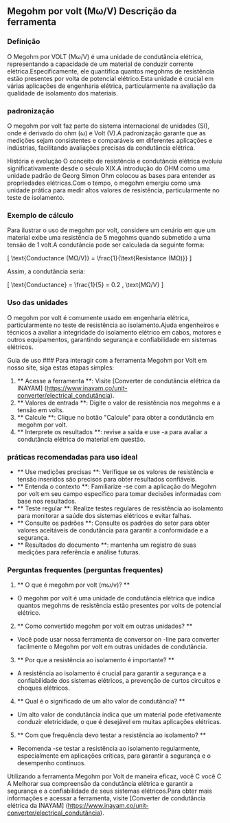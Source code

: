 ## Megohm por volt (Mω/V) Descrição da ferramenta

### Definição
O Megohm por VOLT (Mω/V) é uma unidade de condutância elétrica, representando a capacidade de um material de conduzir corrente elétrica.Especificamente, ele quantifica quantos megohms de resistência estão presentes por volta de potencial elétrico.Esta unidade é crucial em várias aplicações de engenharia elétrica, particularmente na avaliação da qualidade de isolamento dos materiais.

### padronização
O megohm por volt faz parte do sistema internacional de unidades (SI), onde é derivado do ohm (ω) e Volt (V).A padronização garante que as medições sejam consistentes e comparáveis ​​em diferentes aplicações e indústrias, facilitando avaliações precisas da condutância elétrica.

História e evolução
O conceito de resistência e condutância elétrica evoluiu significativamente desde o século XIX.A introdução do OHM como uma unidade padrão de Georg Simon Ohm colocou as bases para entender as propriedades elétricas.Com o tempo, o megohm emergiu como uma unidade prática para medir altos valores de resistência, particularmente no teste de isolamento.

### Exemplo de cálculo
Para ilustrar o uso de megohm por volt, considere um cenário em que um material exibe uma resistência de 5 megohms quando submetido a uma tensão de 1 volt.A condutância pode ser calculada da seguinte forma:

\[ \text{Conductance (MΩ/V)} = \frac{1}{\text{Resistance (MΩ)}} \]

Assim, a condutância seria:

\[ \text{Conductance} = \frac{1}{5} = 0.2 \, \text{MΩ/V} \]

### Uso das unidades
O megohm por volt é comumente usado em engenharia elétrica, particularmente no teste de resistência ao isolamento.Ajuda engenheiros e técnicos a avaliar a integridade do isolamento elétrico em cabos, motores e outros equipamentos, garantindo segurança e confiabilidade em sistemas elétricos.

Guia de uso ###
Para interagir com a ferramenta Megohm por Volt em nosso site, siga estas etapas simples:

1. ** Acesse a ferramenta **: Visite [Converter de condutância elétrica da INAYAM] (https://www.inayam.co/unit-converter/electrical_condutância).
2. ** Valores de entrada **: Digite o valor de resistência nos megohms e a tensão em volts.
3. ** Calcule **: Clique no botão "Calcule" para obter a condutância em megohm por volt.
4. ** Interprete os resultados **: revise a saída e use -a para avaliar a condutância elétrica do material em questão.

### práticas recomendadas para uso ideal
- ** Use medições precisas **: Verifique se os valores de resistência e tensão inseridos são precisos para obter resultados confiáveis.
- ** Entenda o contexto **: Familiarize -se com a aplicação do Megohm por volt em seu campo específico para tomar decisões informadas com base nos resultados.
- ** Teste regular **: Realize testes regulares de resistência ao isolamento para monitorar a saúde dos sistemas elétricos e evitar falhas.
- ** Consulte os padrões **: Consulte os padrões do setor para obter valores aceitáveis ​​de condutância para garantir a conformidade e a segurança.
- ** Resultados do documento **: mantenha um registro de suas medições para referência e análise futuras.

### Perguntas frequentes (perguntas frequentes)

1. ** O que é megohm por volt (mω/v)? **
- O megohm por volt é uma unidade de condutância elétrica que indica quantos megohms de resistência estão presentes por volts de potencial elétrico.

2. ** Como convertido megohm por volt em outras unidades? **
- Você pode usar nossa ferramenta de conversor on -line para converter facilmente o Megohm por volt em outras unidades de condutância.

3. ** Por que a resistência ao isolamento é importante? **
- A resistência ao isolamento é crucial para garantir a segurança e a confiabilidade dos sistemas elétricos, a prevenção de curtos circuitos e choques elétricos.

4. ** Qual é o significado de um alto valor de condutância? **
- Um alto valor de condutância indica que um material pode efetivamente conduzir eletricidade, o que é desejável em muitas aplicações elétricas.

5. ** Com que frequência devo testar a resistência ao isolamento? **
- Recomenda -se testar a resistência ao isolamento regularmente, especialmente em aplicações críticas, para garantir a segurança e o desempenho contínuos.

Utilizando a ferramenta Megohm por Volt de maneira eficaz, você C você C A Melhorar sua compreensão da condutância elétrica e garantir a segurança e a confiabilidade de seus sistemas elétricos.Para obter mais informações e acessar a ferramenta, visite [Converter de condutância elétrica da INAYAM] (https://www.inayam.co/unit-converter/electrical_condutância).